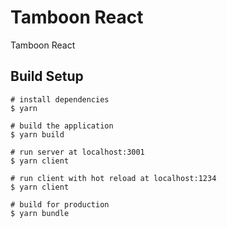 # Tamboon React

Tamboon React

## Build Setup

```yarn
# install dependencies
$ yarn

# build the application
$ yarn build

# run server at localhost:3001
$ yarn client

# run client with hot reload at localhost:1234
$ yarn client

# build for production
$ yarn bundle
```
